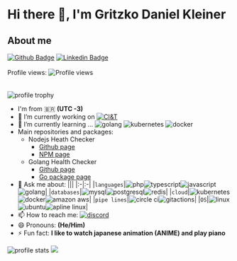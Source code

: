 # Hi there 👋, I'm Gritzko Daniel Kleiner

## About me

[![Github Badge](https://img.shields.io/badge/-Github-000?style=flat-square&logo=Github&logoColor=white&link=https://github.com/gritzkoo)](https://github.com/gritzkoo)
[![Linkedin Badge](https://img.shields.io/badge/-LinkedIn-blue?style=flat-square&logo=Linkedin&logoColor=white&link=https://www.linkedin.com/in/gritzko-daniel-kleiner)](https://www.linkedin.com/in/gritzko-daniel-kleiner)
\
\
Profile views: ![Profile views](https://profile-counter.glitch.me/gritzkoo/count.svg "Profile views")
\
\
\
![profile trophy](https://github-profile-trophy.vercel.app/?username=gritzkoo&row=2&column=3 "profile trophy")

- I'm from 🇧🇷 **(UTC -3)**
- 🔭 I’m currently working on
[![CI&T](https://ciandt.com/themes/custom/ciandt_theme/logo.svg)](https://ciandt.com/br)
- 🌱 I’m currently learning ...
![golang](https://img.shields.io/badge/Go-00ADD8?style=for-the-badge&logo=go&logoColor=white)
![kubernetes](https://img.shields.io/badge/kubernetes-326ce5.svg?&style=for-the-badge&logo=kubernetes&logoColor=white)
![docker](https://img.shields.io/badge/Docker-2CA5E0?style=for-the-badge&logo=docker&logoColor=white)
- Main repositories and packages:
  - Nodejs Heath Checker
    - [Github page](https://github.com/gritzkoo/nodejs-health-checker)
    - [NPM page](https://www.npmjs.com/package/nodejs-health-checker)
  - Golang Health Checker
    - [Github page](https://github.com/gritzkoo/golang-health-checker)
    - [Go package page](https://pkg.go.dev/github.com/gritzkoo/golang-health-checker/pkg/healthcheck)
- 💬 Ask me about:
  |||
  |:-|:-|
  |`languages`|![php](https://img.shields.io/badge/PHP-777BB4?style=for-the-badge&logo=php&logoColor=white)![typescript](https://img.shields.io/badge/TypeScript-007ACC?style=for-the-badge&logo=typescript&logoColor=white)![javascript](https://img.shields.io/badge/JavaScript-323330?style=for-the-badge&logo=javascript&logoColor=F7DF1E)![golang](https://img.shields.io/badge/Go-00ADD8?style=for-the-badge&logo=go&logoColor=white)|
  |`databases`|![mysql](https://img.shields.io/badge/MySQL-00000F?style=for-the-badge&logo=mysql&logoColor=white)![postgresql](https://img.shields.io/badge/PostgreSQL-316192?style=for-the-badge&logo=postgresql&logoColor=white)![redis](https://img.shields.io/badge/redis-%23DD0031.svg?&style=for-the-badge&logo=redis&logoColor=white)|
  |`cloud`|![kubernetes](https://img.shields.io/badge/kubernetes-326ce5.svg?&style=for-the-badge&logo=kubernetes&logoColor=white)![docker](https://img.shields.io/badge/Docker-2CA5E0?style=for-the-badge&logo=docker&logoColor=white)![amazon aws](https://img.shields.io/badge/Amazon_AWS-232F3E?style=for-the-badge&logo=amazon-aws&logoColor=white)|
  |`pipe lines`|![circle ci](https://img.shields.io/badge/circleci-343434?style=for-the-badge&logo=circleci&logoColor=white)![gitactions](https://img.shields.io/badge/GitHub_Actions-2088FF?style=for-the-badge&logo=github-actions&logoColor=white)|
  |`OS`|![linux](https://img.shields.io/badge/Linux-FCC624?style=for-the-badge&logo=linux&logoColor=black)![ubuntu](https://img.shields.io/badge/Ubuntu-E95420?style=for-the-badge&logo=ubuntu&logoColor=white)![apline linux](https://img.shields.io/badge/Alpine_Linux-0D597F?style=for-the-badge&logo=alpine-linux&logoColor=white)|
- 📫 How to reach me:
[![discord](https://img.shields.io/badge/Discord-7289DA?style=for-the-badge&logo=discord&logoColor=white)](https://discordapp.com/users/Gritzko#3591/)
- 😄 Pronouns: **(He/Him)**
- ⚡ Fun fact: **I like to watch japanese animation (ANIME) and play piano**
<!-- 
- 👯 I’m looking to collaborate on ...
- 🤔 I’m looking for help with ...
- -->
![profile stats](https://github-readme-stats.vercel.app/api?username=gritzkoo&theme=dark "profile stats")
![](https://github-readme-stats.vercel.app/api/top-langs?username=gritzkoo&show_icons=true&locale=en&layout=compact&theme=dark)

